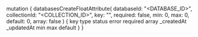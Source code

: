 mutation {
    databasesCreateFloatAttribute(
        databaseId: "<DATABASE_ID>",
        collectionId: "<COLLECTION_ID>",
        key: "",
        required: false,
        min: 0,
        max: 0,
        default: 0,
        array: false
    ) {
        key
        type
        status
        error
        required
        array
        _createdAt
        _updatedAt
        min
        max
        default
    }
}
